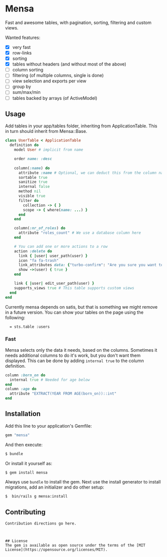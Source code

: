 # Mensa
Fast and awesome tables, with pagination, sorting, filtering and custom views.

Wanted features:
* [X] very fast
* [X] row-links
* [X] sorting
* [X] tables without headers (and without most of the above)
* [ ] column sorting
* [ ] filtering (of multiple columns, single is done)
* [ ] view selection and exports per view
* [ ] group by
* [ ] sum/max/min
* [ ] tables backed by arrays (of ActiveModel)

## Usage

Add tables in your app/tables folder, inheriting from ApplicationTable.
This in turn should inherit from Mensa::Base.

```ruby
class UserTable < ApplicationTable
  definition do
    model User # implicit from name

    order name: :desc
    
    column(:name) do
      attribute :name # Optional, we can deduct this from the column name
      sortable true
      sanitize true
      internal false
      method nil
      visible true
      filter do
        collection -> { }
        scope -> { where(name: ...) }
      end
    end

    column(:nr_of_roles) do
      attribute "roles_count" # We use a database column here
    end

    # You can add one or more actions to a row
    action :delete do
      link { |user| user_path(user) }
      icon "fa fa-trash"
      link_attributes data: {"turbo-confirm": "Are you sure you want to delete the user?", "turbo-method": :delete}
      show ->(user) { true }
    end

    link { |user| edit_user_path(user) }
    supports_views true # This table supports custom views
  end
end
```

Currently mensa depends on satis, but that is something we might remove in a future version.
You can show your tables on the page using the following:

```slim
  = sts.table :users
```

### Fast

Mensa selects only the data it needs, based on the columns. Sometimes it needs additional columns to do it's work, but you don't want them displayed.
This can be done by adding `internal true` to the column definition.

```ruby
column :born_on do
  internal true # Needed for age below
end
column :age do
  attribute "EXTRACT(YEAR FROM AGE(born_on))::int"
end
```

## Installation
Add this line to your application's Gemfile:

```ruby
gem "mensa"
```

And then execute:
```bash
$ bundle
```

Or install it yourself as:
```bash
$ gem install mensa
```

Always use `bundle` to install the gem. Next use the install generator to install migrations, add an initializer and do other setup:
```bash
$  bin/rails g mensa:install
```

## Contributing
```
Contribution directions go here.



## License
The gem is available as open source under the terms of the [MIT License](https://opensource.org/licenses/MIT).
